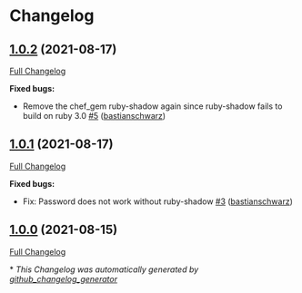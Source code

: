 # Changelog

## [1.0.2](https://github.com/codenamephp/chef.cookbook.users/tree/1.0.2) (2021-08-17)

[Full Changelog](https://github.com/codenamephp/chef.cookbook.users/compare/1.0.1...1.0.2)

**Fixed bugs:**

- Remove the chef\_gem ruby-shadow again since ruby-shadow fails to build on ruby 3.0 [\#5](https://github.com/codenamephp/chef.cookbook.users/pull/5) ([bastianschwarz](https://github.com/bastianschwarz))

## [1.0.1](https://github.com/codenamephp/chef.cookbook.users/tree/1.0.1) (2021-08-17)

[Full Changelog](https://github.com/codenamephp/chef.cookbook.users/compare/1.0.0...1.0.1)

**Fixed bugs:**

- Fix: Password does not work without ruby-shadow [\#3](https://github.com/codenamephp/chef.cookbook.users/pull/3) ([bastianschwarz](https://github.com/bastianschwarz))

## [1.0.0](https://github.com/codenamephp/chef.cookbook.users/tree/1.0.0) (2021-08-15)

[Full Changelog](https://github.com/codenamephp/chef.cookbook.users/compare/4ba0d3f82e83db29ffbcfd9a443d0e37ffaf394a...1.0.0)



\* *This Changelog was automatically generated by [github_changelog_generator](https://github.com/github-changelog-generator/github-changelog-generator)*
